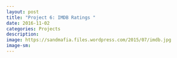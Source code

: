 ```yaml
---
layout: post
title: "Project 6: IMDB Ratings "
date: 2016-11-02
categories: Projects
description: 
image: https://sandmafia.files.wordpress.com/2015/07/imdb.jpg
image-sm:
---
```


